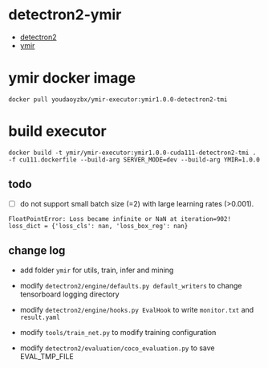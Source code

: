 # detectron2-ymir

- [detectron2](./README_DETECTRON2.md)
- [ymir](https://github.com/IndustryEssentials/ymir)

# ymir docker image

```
docker pull youdaoyzbx/ymir-executor:ymir1.0.0-detectron2-tmi
```

# build executor

```
docker build -t ymir/ymir-executor:ymir1.0.0-cuda111-detectron2-tmi . -f cu111.dockerfile --build-arg SERVER_MODE=dev --build-arg YMIR=1.0.0
```

## todo 
- [ ] do not support small batch size (=2) with large learning rates (>0.001). 
```
FloatPointError: Loss became infinite or NaN at iteration=902!
loss_dict = {'loss_cls': nan, 'loss_box_reg': nan}
```

## change log 

- add folder `ymir` for utils, train, infer and mining 

- modify `detectron2/engine/defaults.py default_writers` to change tensorboard logging directory

- modify `detectron2/engine/hooks.py EvalHook` to write `monitor.txt` and `result.yaml`

- modify `tools/train_net.py` to modify training configuration

- modify `detectron2/evaluation/coco_evaluation.py` to save EVAL_TMP_FILE